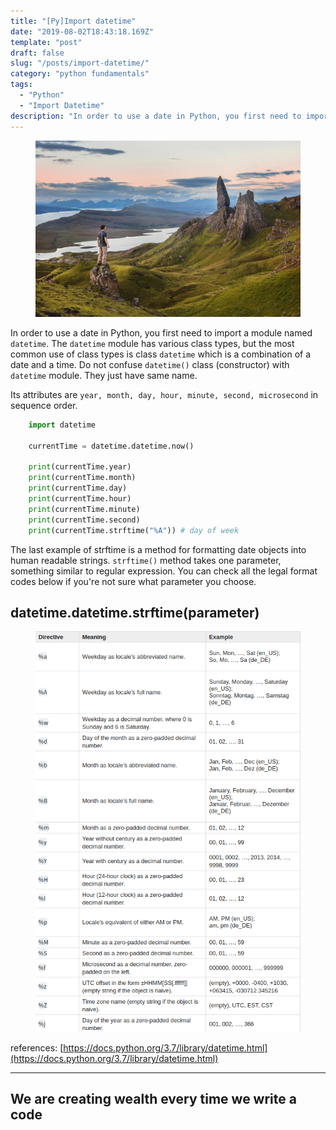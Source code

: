 ```yaml
---
title: "[Py]Import datetime"
date: "2019-08-02T18:43:18.169Z"
template: "post"
draft: false
slug: "/posts/import-datetime/"
category: "python fundamentals"
tags:
  - "Python"
  - "Import Datetime"
description: "In order to use a date in Python, you first need to import a module named `datetime`. The `datetime` module has various class types,"
---
```


<figure>
    <img src="/media/20190803-photo1.jpeg" alt="unsplash-film">
    <!-- <figcaption>Splendid</figcaption> -->
</figure>

In order to use a date in Python, you first need to import a module named `datetime`. The `datetime` module has various class types, but the most common use of class types is class `datetime` which is a combination of a date and a time. Do not confuse `datetime()` class (constructor) with `datetime` module. They just have same name.

Its attributes are `year, month, day, hour, minute, second, microsecond` in sequence order.

```python
    import datetime

    currentTime = datetime.datetime.now()

    print(currentTime.year)
    print(currentTime.month)
    print(currentTime.day)
    print(currentTime.hour)
    print(currentTime.minute)
    print(currentTime.second)
    print(currentTime.strftime("%A")) # day of week
```

The last example of strftime is a method for formatting date objects into human readable strings. `strftime()` method takes one parameter, something similar to regular expression. You can check all the legal format codes below if you're not sure what parameter you choose.

## datetime.datetime.strftime(parameter)

<figure>
    <img src="/media/python20190801.png" alt="unsplash-film">
    <!-- <figcaption>Splendid</figcaption> -->
</figure>

references: [https://docs.python.org/3.7/library/datetime.html](https://docs.python.org/3.7/library/datetime.html)

---

## We are creating wealth every time we write a code
